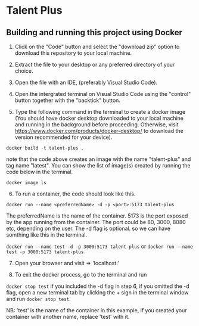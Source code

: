 # Talent Plus

## Building and running this project using Docker

1. Click on the "Code" button and select the "download zip" option to download this repository to your local machine.

2. Extract the file to your desktop or any preferred directory of your choice.

3. Open the file with an IDE, (preferably Visual Studio Code).

4. Open the intergrated terminal on Visual Studio Code using the "control" button together with the "backtick" button.

5. Type the following command in the terminal to create a docker image (You should have docker desktop downloaded to your local machine and running in the background before proceeding. Otherwise, visit https://www.docker.com/products/docker-desktop/ to download the version recommended for your device).

`docker build -t talent-plus .`

note that the code above creates an image with the name "talent-plus" and tag name "latest". You can show the list of image(s) created by running the code below in the terminal.

`docker image ls`

6. To run a container, the code should look like this.

`docker run --name <preferredName> -d -p <port>:5173 talent-plus`

The preferredName is the name of the container.
5173 is the port exposed by the app running from the container.
The port could be 80, 3000, 8080 etc, depending on the user.
The -d flag is optional. so we can have somthing like this in the terminal.

`docker run --name test -d -p 3000:5173 talent-plus`
or
`docker run --name test -p 3000:5173 talent-plus`

7. Open your browser and visit => 'localhost:<port>'

8. To exit the docker process, go to the terminal and run

`docker stop test` if you included the -d flag in step 6,
if you omitted the -d flag, open a new terminal tab by clicking the + sign in the terminal window and run
`docker stop test`.

NB: 'test' is the name of the container in this example, if you created your container with another name, replace 'test' with it.